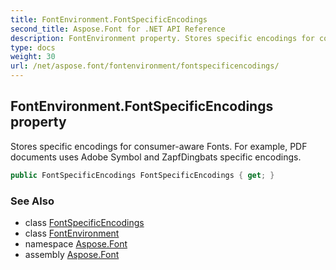 ```yaml
---
title: FontEnvironment.FontSpecificEncodings
second_title: Aspose.Font for .NET API Reference
description: FontEnvironment property. Stores specific encodings for consumeraware Fonts. For example PDF documents uses Adobe Symbol and ZapfDingbats specific encodings
type: docs
weight: 30
url: /net/aspose.font/fontenvironment/fontspecificencodings/
---
```

## FontEnvironment.FontSpecificEncodings property

Stores specific encodings for consumer-aware Fonts. For example, PDF documents uses Adobe Symbol and ZapfDingbats specific encodings.

```csharp
public FontSpecificEncodings FontSpecificEncodings { get; }
```

### See Also

* class [FontSpecificEncodings](../../../aspose.font.type1/fontspecificencodings/)
* class [FontEnvironment](../)
* namespace [Aspose.Font](../../../aspose.font/)
* assembly [Aspose.Font](../../../)


